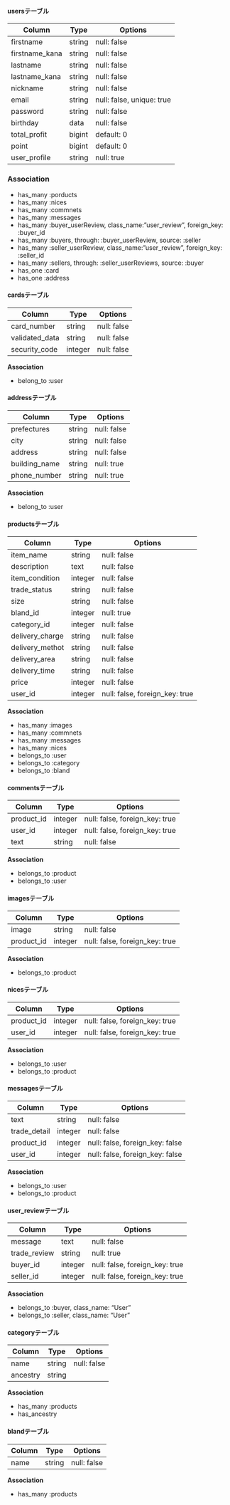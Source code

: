 #### usersテーブル
|Column|Type|Options|
|------|----|-------|
|firstname|string|null: false|
|firstname_kana|string|null: false|
|lastname|string|null: false|
|lastname_kana|string|null: false|
|nickname|string|null: false|
|email|string|null: false, unique: true|
|password|string|null: false|
|birthday|data|null: false|
|total_profit|bigint|default: 0|<!--ユーザー詳細-->
|point|bigint|default: 0|
|user_profile|string|null: true|

### Association
- has_many :porducts
- has_many :nices
- has_many :commnets
- has_many :messages
- has_many :buyer_userReview, class_name:”user_review”, foreign_key: :buyer_id
- has_many :buyers, through: :buyer_userReview, source: :seller
- has_many :seller_userReview, class_name:”user_review”, foreign_key: :seller_id
- has_many :sellers, through: :seller_userReviews, source: :buyer
- has_one :card
- has_one :address

#### cardsテーブル
|Column|Type|Options|
|------|----|-------|
|card_number|string|null: false|<!--カードデータ部分-->
|validated_data|string|null: false|
|security_code|integer|null: false|

**Association**
- belong_to :user

#### addressテーブル
|Column|Type|Options|
|------|----|-------|
|prefectures|string|null: false|<!-- 住所部分 -->
|city|string|null: false|
|address|string|null: false|
|building_name|string|null: true|
|phone_number|string|null: true|

**Association**
- belong_to :user

#### productsテーブル
|Column|Type|Options|
|------|----|-------| 
|item_name|string|null: false|<!-- 商品関係 -->
|description|text|null: false|
|item_condition|integer|null: false|
|trade_status|string|null: false|
|size|string|null: false|
|bland_id|integer|null: true|
|category_id|integer|null: false|<!-- 配送について -->
|delivery_charge|string|null: false|
|delivery_methot|string|null: false|
|delivery_area|string|null: false|
|delivery_time|string|null: false|<!-- 料金 -->
|price|integer|null: false|
|user_id|integer|null: false, foreign_key: true|

**Association**
- has_many :images
- has_many :commnets
- has_many :messages
- has_many :nices
- belongs_to :user
- belongs_to :category
- belongs_to :bland

#### commentsテーブル
|Column|Type|Options|
|------|----|-------|
|product_id|integer|null: false, foreign_key: true|
|user_id|integer|null: false, foreign_key: true|
|text|string|null: false|

**Association**
- belongs_to :product
- belongs_to :user

#### imagesテーブル
|Column|Type|Options|
|------|----|-------|
|image|string|null: false|
|product_id|integer|null: false, foreign_key: true|

**Association**
- belongs_to :product

#### nicesテーブル
|Column|Type|Options|
|------|----|-------|
|product_id|integer|null: false, foreign_key: true|
|user_id|integer|null: false, foreign_key: true|

**Association**
- belongs_to :user
- belongs_to :product

#### messagesテーブル
|Column|Type|Options|
|------|----|-------|
|text|string|null: false|
|trade_detail|integer|null: false|
|product_id|integer|null: false, foreign_key: false|
|user_id|integer|null: false, foreign_key: false|

**Association**
- belongs_to :user
- belongs_to :product

#### user_reviewテーブル
|Column|Type|Options|
|------|----|-------|
|message|text|null: false|
|trade_review|string|null: true|
|buyer_id|integer|null: false, foreign_key: true|
|seller_id|integer|null: false, foreign_key: true|

**Association**
- belongs_to :buyer, class_name: “User”
- belongs_to :seller, class_name: “User”

#### categoryテーブル
|Column|Type|Options|
|------|----|-------|
|name|string|null: false|
|ancestry|string|

**Association**
- has_many :products
- has_ancestry

#### blandテーブル
|Column|Type|Options|
|------|----|-------|
|name|string|null: false|

**Association**
- has_many :products